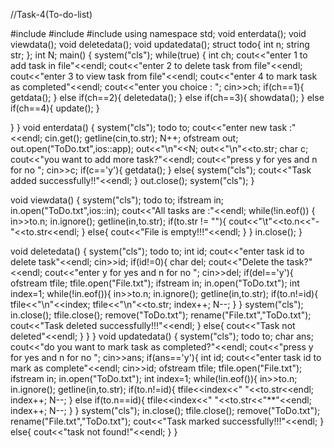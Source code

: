 //Task-4(To-do-list)

#include<iostream>
#include<string>
#include<fstream>
using namespace std;
void enterdata();
void viewdata();
void deletedata();
void updatedata();
struct todo{
    int n;
    string str;
};
int N;
main()
{
    system("cls");
    while(true)
    {
    int ch;
    cout<<"enter 1 to add task in file"<<endl; 
    cout<<"enter 2 to delete task from file"<<endl;
    cout<<"enter 3 to view task from file"<<endl;
    cout<<"enter 4 to mark task as completed"<<endl;
    cout<<"enter you choice : ";
    cin>>ch;
    if(ch==1){
        getdata();
    }
    else if(ch==2){
        deletedata();
    }
    else if(ch==3){
        showdata();
    }
    else if(ch==4){
        update();
    }
   
   }
}
 void enterdata()
 {
    system("cls");
    todo to;
    cout<<"enter new task :"<<endl;
    cin.get();
    getline(cin,to.str);
    N++;
    ofstream out;
    out.open("ToDo.txt",ios::app);
    out<<"\n"<<N;
    out<<"\n"<<to.str;
    char c;
    cout<<"you want to add more task?"<<endl;
    cout<<"press y for yes and n for no ";
    cin>>c;
    if(c=='y'){
        getdata();
    }
    else{
    system("cls");
    cout<<"Task added successfully!!"<<endl;
    }
    out.close();
    system("cls");
 }
  
void viewdata()
{
system("cls");
todo to;
ifstream in;
in.open("ToDo.txt",ios::in);
cout<<"All tasks are :"<<endl;
while(!in.eof())
{
in>>to.n;
in.ignore();
getline(in,to.str);
if(to.str != ""){
cout<<"\t"<<to.n<<"- "<<to.str<<endl;
}
else{
    cout<<"File is empty!!!"<<endl;
}
}
in.close();
}

void deletedata()
{
    system("cls");
    todo to;
    int id;
    cout<<"enter task id to delete task"<<endl;
    cin>>id; 
    if(id!=0){ 
    char del;
    cout<<"Delete the task?"<<endl;
    cout<<"enter y for yes and n for no ";
    cin>>del;
    if(del=='y'){
    ofstream tfile;
    tfile.open("File.txt");
    ifstream in;
    in.open("ToDo.txt");
    int index=1;
    while(!in.eof()){
        in>>to.n;
        in.ignore();
        getline(in,to.str);
        if(to.n!=id){
            tfile<<"\n"<<index;
            tfile<<"\n"<<to.str;
            index++;
            N--;
        }
    }
    system("cls");
    in.close();
    tfile.close();
    remove("ToDo.txt");
    rename("File.txt","ToDo.txt"); 
    cout<<"Task deleted successfully!!!"<<endl;
    }
   else{
    cout<<"Task not deleted"<<endl; 
   }
}
}
void updatedata()
{
    system("cls");
    todo to;
    char ans;
    cout<<"do you want to mark task as completed?"<<endl;
    cout<<"press y for yes and n for no ";
    cin>>ans;
    if(ans=='y'){
    int id;
    cout<<"enter task id to mark as complete"<<endl;
    cin>>id;
    ofstream tfile;
    tfile.open("File.txt");
    ifstream in;
    in.open("ToDo.txt");
    int index=1;
    while(!in.eof()){
        in>>to.n;
        in.ignore();
        getline(in,to.str);
        if(to.n!=id){
            tfile<<index<<" "<<to.str<<endl;
            index++;
            N--;
        }
        else if(to.n==id){
            tfile<<index<<" "<<to.str<<"**"<<endl;
            index++;
            N--;
        }
    }
    system("cls");
    in.close();
    tfile.close();
    remove("ToDo.txt");
    rename("File.txt","ToDo.txt"); 
    cout<<"Task marked successfully!!!"<<endl;
    }
    else{
        cout<<"task not found!"<<endl;
    }
}

